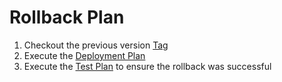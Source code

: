 # Rollback Plan
1. Checkout the previous version [Tag](https://github.com/USDOT-SDC/{some-repo}/tags)
1. Execute the [Deployment Plan](/plans/deployment.md)
1. Execute the [Test Plan](/plans/test.md) to ensure the rollback was successful
